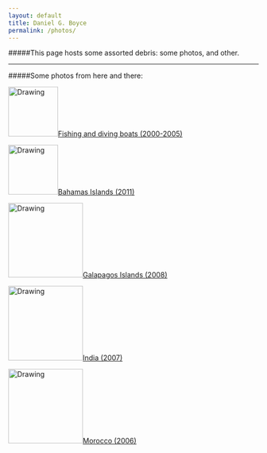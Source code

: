 ```yaml
---
layout: default
title: Daniel G. Boyce 
permalink: /photos/
---
```

#####This page hosts some assorted debris: some photos, and other.

_ _ _

#####Some photos from here and there:

<img src="{{ site.baseurl }}/images/album.fishing.JPG" alt="Drawing" style="width: 100px;"/>[Fishing and diving boats (2000-2005)](https://plus.google.com/photos/118156130872553694630/albums/6143908973381414225)

<img src="{{ site.baseurl }}/images/album.bahamas.JPG" alt="Drawing" style="width: 100px;"/>[Bahamas Islands (2011)](https://plus.google.com/photos/118156130872553694630/albums/6143881857544714881)

<img src="{{ site.baseurl }}/images/album.galapagos.jpg" alt="Drawing" style="width: 150px;"/>[Galapagos Islands (2008)](https://plus.google.com/photos/118156130872553694630/albums/6142782931046903793)

<img src="{{ site.baseurl }}/images/album.india.JPG" alt="Drawing" style="width: 150px;"/>[India (2007)](https://plus.google.com/photos/118156130872553694630/albums/6142803105545236817)

<img src="{{ site.baseurl }}/images/album.morocco.JPG" alt="Drawing" style="width: 150px;"/>[Morocco (2006)](https://plus.google.com/photos/118156130872553694630/albums/6143151122307767457)

[cags]: http://www.cags.ca/news14.php#.VUOI-5OK9AE
[dalaward]: http://admin.biology.dal.ca/News/detail.php?news_id=127
[honthesis]: http://wormlab.biology.dal.ca/wp-content/uploads/thesis_Daniel_Boyce.pdf
[phdthesis]: http://dalspace.library.dal.ca/handle/10222/38496






